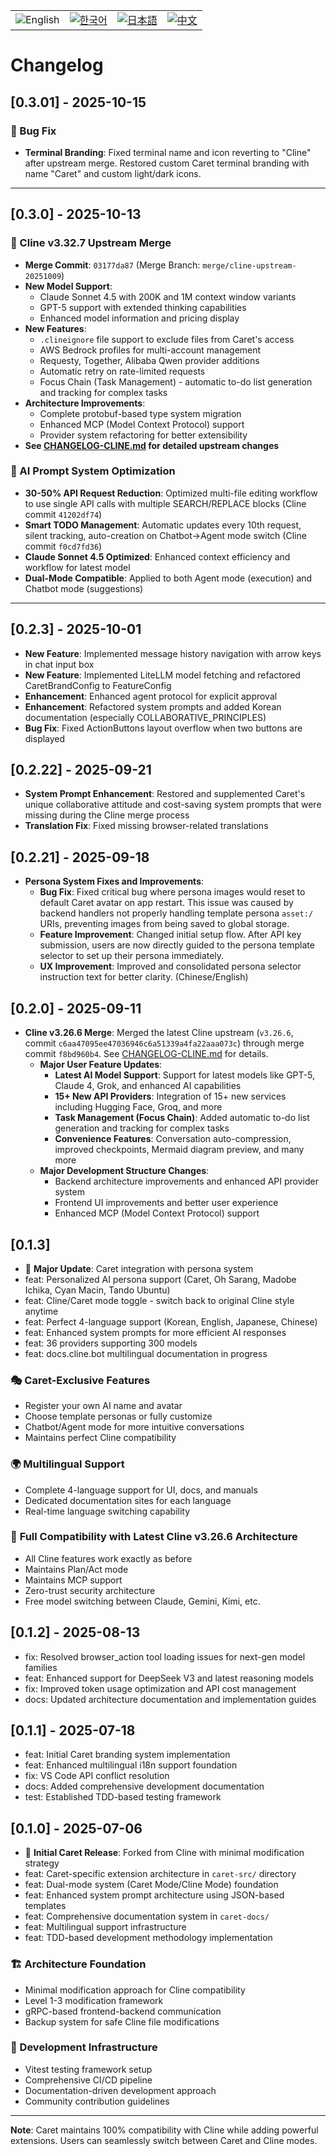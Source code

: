 <div align="center">
  <table>
    <tr>
      <td align="center">
        <img src="https://img.shields.io/badge/English-2563eb?style=for-the-badge&labelColor=1e40af" alt="English"/>
      </td>
      <td align="center">
        <a href="./caret-docs/ko/CHANGELOG.md">
          <img src="https://img.shields.io/badge/한국어-16a34a?style=for-the-badge&labelColor=15803d" alt="한국어"/>
        </a>
      </td>
      <td align="center">
        <a href="./caret-docs/ja/CHANGELOG.md">
          <img src="https://img.shields.io/badge/日本語-ea580c?style=for-the-badge&labelColor=c2410c" alt="日本語"/>
        </a>
      </td>
      <td align="center">
        <a href="./caret-docs/zh-cn/CHANGELOG.md">
          <img src="https://img.shields.io/badge/中文-dc2626?style=for-the-badge&labelColor=b91c1c" alt="中文"/>
        </a>
      </td>
    </tr>
  </table>
</div>

# Changelog

## [0.3.01] - 2025-10-15

### 🐛 Bug Fix
- **Terminal Branding**: Fixed terminal name and icon reverting to "Cline" after upstream merge. Restored custom Caret terminal branding with name "Caret" and custom light/dark icons.

---

## [0.3.0] - 2025-10-13

### 🎉 Cline v3.32.7 Upstream Merge

- **Merge Commit**: `03177da87` (Merge Branch: `merge/cline-upstream-20251009`)
- **New Model Support**:
  - Claude Sonnet 4.5 with 200K and 1M context window variants
  - GPT-5 support with extended thinking capabilities
  - Enhanced model information and pricing display
- **New Features**:
  - `.clineignore` file support to exclude files from Caret's access
  - AWS Bedrock profiles for multi-account management
  - Requesty, Together, Alibaba Qwen provider additions
  - Automatic retry on rate-limited requests
  - Focus Chain (Task Management) - automatic to-do list generation and tracking for complex tasks
- **Architecture Improvements**:
  - Complete protobuf-based type system migration
  - Enhanced MCP (Model Context Protocol) support
  - Provider system refactoring for better extensibility
- **See [CHANGELOG-CLINE.md](CHANGELOG-CLINE.md) for detailed upstream changes**

### 🚀 AI Prompt System Optimization

- **30-50% API Request Reduction**: Optimized multi-file editing workflow to use single API calls with multiple SEARCH/REPLACE blocks (Cline commit `41202df74`)
- **Smart TODO Management**: Automatic updates every 10th request, silent tracking, auto-creation on Chatbot→Agent mode switch (Cline commit `f0cd7fd36`)
- **Claude Sonnet 4.5 Optimized**: Enhanced context efficiency and workflow for latest model
- **Dual-Mode Compatible**: Applied to both Agent mode (execution) and Chatbot mode (suggestions)

---

## [0.2.3] - 2025-10-01
 - **New Feature**: Implemented message history navigation with arrow keys in chat input box
 - **New Feature**: Implemented LiteLLM model fetching and refactored CaretBrandConfig to FeatureConfig
 - **Enhancement**: Enhanced agent protocol for explicit approval
 - **Enhancement**: Refactored system prompts and added Korean documentation (especially COLLABORATIVE_PRINCIPLES)
 - **Bug Fix**: Fixed ActionButtons layout overflow when two buttons are displayed

## [0.2.22] - 2025-09-21
 - **System Prompt Enhancement**: Restored and supplemented Caret's unique collaborative attitude and cost-saving system prompts that were missing during the Cline merge process
 - **Translation Fix**: Fixed missing browser-related translations

## [0.2.21] - 2025-09-18

- **Persona System Fixes and Improvements**:
  - **Bug Fix**: Fixed critical bug where persona images would reset to default Caret avatar on app restart. This issue was caused by backend handlers not properly handling template persona `asset:/` URIs, preventing images from being saved to global storage.
  - **Feature Improvement**: Changed initial setup flow. After API key submission, users are now directly guided to the persona template selector to set up their persona immediately.
  - **UX Improvement**: Improved and consolidated persona selector instruction text for better clarity. (Chinese/English)

## [0.2.0] - 2025-09-11

- **Cline v3.26.6 Merge**: Merged the latest Cline upstream (`v3.26.6`, commit `c6aa47095ee47036946c6a51339a4fa22aaa073c`) through merge commit `f8bd960b4`. See [CHANGELOG-CLINE.md](CHANGELOG-CLINE.md) for details.
  - **Major User Feature Updates**:
    - **Latest AI Model Support**: Support for latest models like GPT-5, Claude 4, Grok, and enhanced AI capabilities
    - **15+ New API Providers**: Integration of 15+ new services including Hugging Face, Groq, and more
    - **Task Management (Focus Chain)**: Added automatic to-do list generation and tracking for complex tasks
    - **Convenience Features**: Conversation auto-compression, improved checkpoints, Mermaid diagram preview, and many more
  - **Major Development Structure Changes**:
    - Backend architecture improvements and enhanced API provider system
    - Frontend UI improvements and better user experience
    - Enhanced MCP (Model Context Protocol) support

## [0.1.3]

- 🎉 **Major Update**: Caret integration with persona system
- feat: Personalized AI persona support (Caret, Oh Sarang, Madobe Ichika, Cyan Macin, Tando Ubuntu)
- feat: Cline/Caret mode toggle - switch back to original Cline style anytime
- feat: Perfect 4-language support (Korean, English, Japanese, Chinese)
- feat: Enhanced system prompts for more efficient AI responses
- feat: 36 providers supporting 300 models
- feat: docs.cline.bot multilingual documentation in progress

### 🎭 Caret-Exclusive Features
- Register your own AI name and avatar
- Choose template personas or fully customize
- Chatbot/Agent mode for more intuitive conversations
- Maintains perfect Cline compatibility

### 🌍 Multilingual Support
- Complete 4-language support for UI, docs, and manuals
- Dedicated documentation sites for each language
- Real-time language switching capability

### 🚀 **Full Compatibility with Latest Cline v3.26.6 Architecture**
- All Cline features work exactly as before
- Maintains Plan/Act mode
- Maintains MCP support
- Zero-trust security architecture
- Free model switching between Claude, Gemini, Kimi, etc.

## [0.1.2] - 2025-08-13

- fix: Resolved browser_action tool loading issues for next-gen model families
- feat: Enhanced support for DeepSeek V3 and latest reasoning models
- fix: Improved token usage optimization and API cost management
- docs: Updated architecture documentation and implementation guides

## [0.1.1] - 2025-07-18

- feat: Initial Caret branding system implementation
- feat: Enhanced multilingual i18n support foundation
- fix: VS Code API conflict resolution
- docs: Added comprehensive development documentation
- test: Established TDD-based testing framework

## [0.1.0] - 2025-07-06

- 🎉 **Initial Caret Release**: Forked from Cline with minimal modification strategy
- feat: Caret-specific extension architecture in `caret-src/` directory
- feat: Dual-mode system (Caret Mode/Cline Mode) foundation
- feat: Enhanced system prompt architecture using JSON-based templates
- feat: Comprehensive documentation system in `caret-docs/`
- feat: Multilingual support infrastructure
- feat: TDD-based development methodology implementation

### 🏗️ Architecture Foundation
- Minimal modification approach for Cline compatibility
- Level 1-3 modification framework
- gRPC-based frontend-backend communication
- Backup system for safe Cline file modifications

### 🧪 Development Infrastructure
- Vitest testing framework setup
- Comprehensive CI/CD pipeline
- Documentation-driven development approach
- Community contribution guidelines

---

**Note**: Caret maintains 100% compatibility with Cline while adding powerful extensions. Users can seamlessly switch between Caret and Cline modes.
